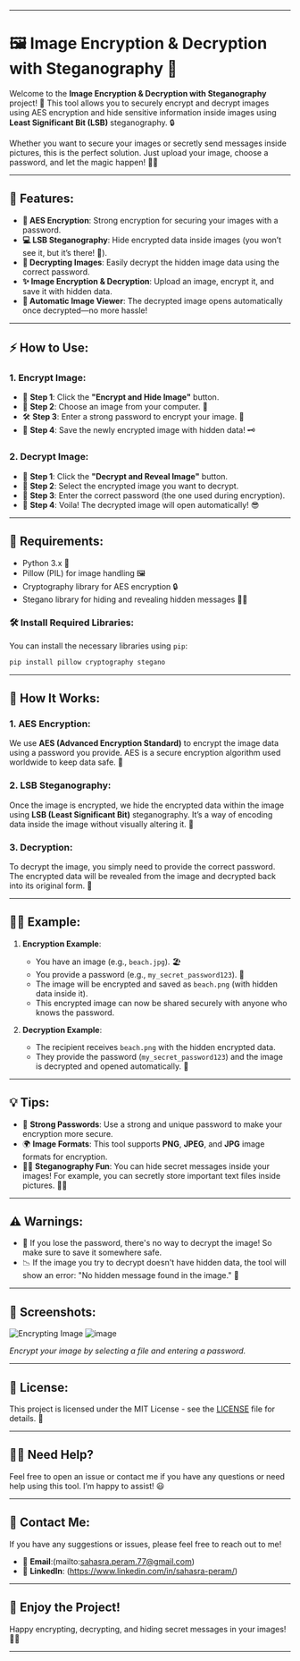 
---

# 🖼️ Image Encryption & Decryption with Steganography 🔐

Welcome to the **Image Encryption & Decryption with Steganography** project! 🎉 This tool allows you to securely encrypt and decrypt images using AES encryption and hide sensitive information inside images using **Least Significant Bit (LSB)** steganography. 🔒

Whether you want to secure your images or secretly send messages inside pictures, this is the perfect solution. Just upload your image, choose a password, and let the magic happen! 🎩✨

---

## 🚀 Features:

- **🔐 AES Encryption**: Strong encryption for securing your images with a password.
- **💻 LSB Steganography**: Hide encrypted data inside images (you won’t see it, but it’s there! 👀).
- **📸 Decrypting Images**: Easily decrypt the hidden image data using the correct password.
- **✨ Image Encryption & Decryption**: Upload an image, encrypt it, and save it with hidden data.
- **🌟 Automatic Image Viewer**: The decrypted image opens automatically once decrypted—no more hassle!

---

## ⚡ How to Use:

### 1. **Encrypt Image:**

- 💼 **Step 1**: Click the **"Encrypt and Hide Image"** button.
- 🔐 **Step 2**: Choose an image from your computer. 📸
- 🛠️ **Step 3**: Enter a strong password to encrypt your image. 🔑
- 💾 **Step 4**: Save the newly encrypted image with hidden data! 🗝️

### 2. **Decrypt Image:**

- 📂 **Step 1**: Click the **"Decrypt and Reveal Image"** button.
- 🔑 **Step 2**: Select the encrypted image you want to decrypt.
- 🧩 **Step 3**: Enter the correct password (the one used during encryption).
- 📸 **Step 4**: Voila! The decrypted image will open automatically! 😎

---

## 🔧 Requirements:

- Python 3.x 🐍
- Pillow (PIL) for image handling 🖼️
- Cryptography library for AES encryption 🔒
- Stegano library for hiding and revealing hidden messages 🕵️‍♂️

### 🛠️ Install Required Libraries:

You can install the necessary libraries using `pip`:

```bash
pip install pillow cryptography stegano
```

---

## 🌟 How It Works:

### 1. **AES Encryption**:
We use **AES (Advanced Encryption Standard)** to encrypt the image data using a password you provide. AES is a secure encryption algorithm used worldwide to keep data safe. 🔐

### 2. **LSB Steganography**:
Once the image is encrypted, we hide the encrypted data within the image using **LSB (Least Significant Bit)** steganography. It’s a way of encoding data inside the image without visually altering it. 🤫

### 3. **Decryption**:
To decrypt the image, you simply need to provide the correct password. The encrypted data will be revealed from the image and decrypted back into its original form. 🧩

---

## 🧑‍💻 Example:

1. **Encryption Example**:

   - You have an image (e.g., `beach.jpg`). 🏖️
   - You provide a password (e.g., `my_secret_password123`). 🔑
   - The image will be encrypted and saved as `beach.png` (with hidden data inside it).
   - This encrypted image can now be shared securely with anyone who knows the password.

2. **Decryption Example**:

   - The recipient receives `beach.png` with the hidden encrypted data.
   - They provide the password (`my_secret_password123`) and the image is decrypted and opened automatically. 🌈

---

## 💡 Tips:

- 🔑 **Strong Passwords**: Use a strong and unique password to make your encryption more secure.
- 🌍 **Image Formats**: This tool supports **PNG**, **JPEG**, and **JPG** image formats for encryption.
- 🕵️‍♂️ **Steganography Fun**: You can hide secret messages inside your images! For example, you can secretly store important text files inside pictures. 📄🎨

---

## ⚠️ Warnings:

- 🚨 If you lose the password, there's no way to decrypt the image! So make sure to save it somewhere safe.
- 📉 If the image you try to decrypt doesn't have hidden data, the tool will show an error: "No hidden message found in the image." 🛑

---

## 📸 Screenshots:

![Encrypting Image](![image](https://github.com/user-attachments/assets/aeb54335-39c9-4f0b-abd7-e3d456797532)
)
![image](https://github.com/user-attachments/assets/f985aa71-fd5d-40ac-bc57-3388747d0597)

*Encrypt your image by selecting a file and entering a password.*

---

## 📜 License:

This project is licensed under the MIT License - see the [LICENSE](LICENSE) file for details. 📄

---

## 🙋‍♂️ Need Help?

Feel free to open an issue or contact me if you have any questions or need help using this tool. I’m happy to assist! 😃

---

## 📧 Contact Me:

If you have any suggestions or issues, please feel free to reach out to me!

- 📩 **Email**:(mailto:sahasra.peram.77@gmail.com)
- 💼 **LinkedIn**: (https://www.linkedin.com/in/sahasra-peram/)

---

## 🎉 Enjoy the Project!

Happy encrypting, decrypting, and hiding secret messages in your images! 🎨🔐

---

